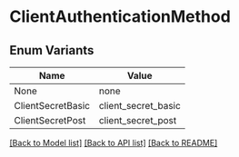 # ClientAuthenticationMethod

## Enum Variants

| Name | Value |
|---- | -----|
| None | none |
| ClientSecretBasic | client_secret_basic |
| ClientSecretPost | client_secret_post |


[[Back to Model list]](../README.md#documentation-for-models) [[Back to API list]](../README.md#documentation-for-api-endpoints) [[Back to README]](../README.md)


